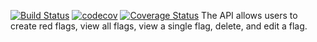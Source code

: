 [![Build Status](https://travis-ci.com/gatemadavid/iReporter2.svg?branch=ch-test-redflags)](https://travis-ci.com/gatemadavid/iReporter2) [![codecov](https://codecov.io/gh/gatemadavid/iReporter2/branch/develop/graph/badge.svg)](https://codecov.io/gh/gatemadavid/iReporter2) [![Coverage Status](https://coveralls.io/repos/github/gatemadavid/iReporter2/badge.svg?branch=develop)](https://coveralls.io/github/gatemadavid/iReporter2?branch=develop)
The API allows users to create red flags, view all flags, view a single flag, delete, and edit a flag.
